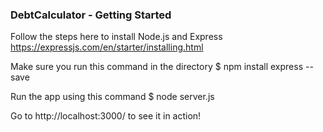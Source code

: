### DebtCalculator - Getting Started

Follow the steps here to install Node.js and Express
https://expressjs.com/en/starter/installing.html

Make sure you run this command in the directory
$ npm install express --save

Run the app using this command
$ node server.js

Go to http://localhost:3000/ to see it in action!
